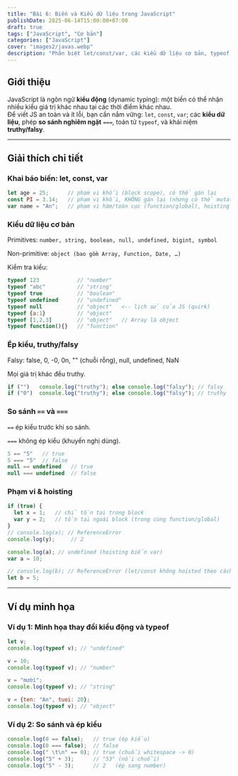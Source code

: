 ```yaml
---
title: "Bài 6: Biến và Kiểu dữ liệu trong JavaScript"
publishDate: 2025-06-14T15:00:00+07:00
draft: true
tags: ["JavaScript", "Cơ bản"]
categories: ["JavaScript"]
cover: "images2/javas.webp"
description: "Phân biệt let/const/var, các kiểu dữ liệu cơ bản, typeof, so sánh == và ===, và các lưu ý về phạm vi, hoisting, và truthy/falsy trong JavaScript."
---
```


## Giới thiệu
JavaScript là ngôn ngữ **kiểu động** (dynamic typing): một biến có thể nhận nhiều kiểu giá trị khác nhau tại các thời điểm khác nhau.  
Để viết JS an toàn và ít lỗi, bạn cần nắm vững: `let`, `const`, `var`; các **kiểu dữ liệu**, phép **so sánh nghiêm ngặt** `===`, toán tử `typeof`, và khái niệm **truthy/falsy**.

---

## Giải thích chi tiết

### Khai báo biến: let, const, var
```javascript
let age = 25;      // phạm vi khối (block scope), có thể gán lại
const PI = 3.14;   // phạm vi khối, KHÔNG gán lại (nhưng có thể mutate object/array)
var name = "An";   // phạm vi hàm/toàn cục (function/global), hoisting (nên hạn chế dùng)
```
### Kiểu dữ liệu cơ bản
Primitives: `number, string, boolean, null, undefined, bigint, symbol`

Non-primitive: `object (bao gồm Array, Function, Date, …)`

Kiểm tra kiểu: 
```javascript
typeof 123            // "number"
typeof "abc"          // "string"
typeof true           // "boolean"
typeof undefined      // "undefined"
typeof null           // "object"   <-- lịch sử của JS (quirk)
typeof {a:1}          // "object"
typeof [1,2,3]        // "object"   // Array là object
typeof function(){}   // "function"
```

### Ép kiểu, truthy/falsy
Falsy: false, 0, -0, 0n, "" (chuỗi rỗng), null, undefined, NaN

Mọi giá trị khác đều truthy.
```javascript
if ("")   console.log("truthy"); else console.log("falsy"); // falsy
if ("0")  console.log("truthy"); else console.log("falsy"); // truthy
```

### So sánh `==` và `===`
`==` ép kiểu trước khi so sánh.

`===` không ép kiểu (khuyến nghị dùng).
```javascript
5 == "5"   // true
5 === "5"  // false
null == undefined   // true
null === undefined  // false
```

### Phạm vi & hoisting
```javascript
if (true) {
  let x = 1;   // chỉ tồn tại trong block
  var y = 2;   // tồn tại ngoài block (trong cùng function/global)
}
// console.log(x); // ReferenceError
console.log(y);     // 2

console.log(a); // undefined (hoisting biến var)
var a = 10;

// console.log(b); // ReferenceError (let/const không hoisted theo cách dùng được)
let b = 5;
```

---

## Ví dụ minh họa
### Ví dụ 1: Minh họa thay đổi kiểu động và typeof
```javascript
let v;
console.log(typeof v); // "undefined"

v = 10;
console.log(typeof v); // "number"

v = "mười";
console.log(typeof v); // "string"

v = {ten: "An", tuoi: 20};
console.log(typeof v); // "object"
```

### Ví dụ 2: So sánh và ép kiểu
```javascript
console.log(0 == false);   // true (ép kiểu)
console.log(0 === false);  // false
console.log(" \t\n" == 0); // true (chuỗi whitespace -> 0)
console.log("5" + 3);      // "53" (nối chuỗi)
console.log("5" - 3);      // 2   (ép sang number)
```